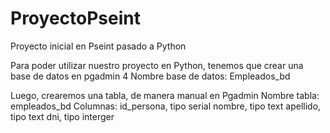 # ProyectoPseint
Proyecto inicial en Pseint pasado a Python 

Para poder utilizar nuestro proyecto en Python, tenemos que crear una base de datos en pgadmin 4
Nombre base de datos: Empleados_bd

Luego, crearemos una tabla, de manera manual en Pgadmin
Nombre tabla: empleados_bd
Columnas:
	id_persona, tipo serial
	nombre, tipo text
	apellido, tipo text
	dni, tipo interger

